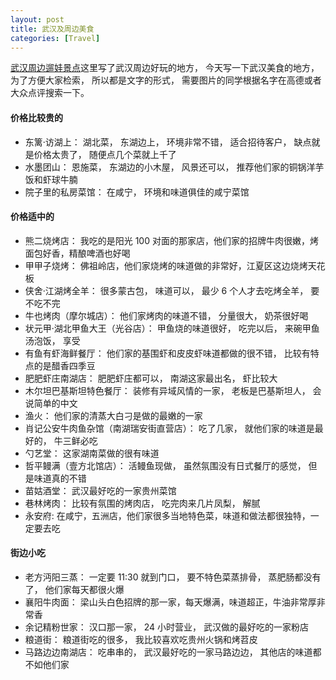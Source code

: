 ```yaml
---
layout: post
title: 武汉及周边美食
categories: [Travel]
---
```


[武汉周边遛娃景点](https://manateelazycat.github.io/2023/09/22/wuhan-travel/)这里写了武汉周边好玩的地方， 今天写一下武汉美食的地方， 为了方便大家检索， 所以都是文字的形式， 需要图片的同学根据名字在高德或者大众点评搜索一下。 

#### 价格比较贵的
* 东篱·访湖上： 湖北菜， 东湖边上， 环境非常不错， 适合招待客户， 缺点就是价格太贵了， 随便点几个菜就上千了
* 水墨团山： 恩施菜， 东湖边的小木屋， 风景还可以， 推荐他们家的铜锅洋芋饭和虾球牛腩
* 院子里的私房菜馆： 在咸宁， 环境和味道俱佳的咸宁菜馆

#### 价格适中的
* 熊二烧烤店： 我吃的是阳光 100 对面的那家店，他们家的招牌牛肉很嫩，烤面包好香，精酿啤酒也好喝
* 甲甲子烧烤： 佛祖岭店，他们家烧烤的味道做的非常好，江夏区这边烧烤天花板
* 侠舍·江湖烤全羊： 很多蒙古包， 味道可以， 最少 6 个人才去吃烤全羊， 要不吃不完
* 牛也烤肉（摩尔城店）： 他们家烤肉的味道不错， 分量很大， 奶茶很好喝
* 状元甲·湖北甲鱼大王（光谷店）： 甲鱼烧的味道很好， 吃完以后， 来碗甲鱼汤泡饭， 享受
* 有鱼有虾海鲜餐厅： 他们家的基围虾和皮皮虾味道都做的很不错， 比较有特点的是醋香四季豆
* 肥肥虾庄南湖店： 肥肥虾庄都可以， 南湖这家最出名， 虾比较大
* 木尔坦巴基斯坦特色餐厅： 装修有异域风情的一家， 老板是巴基斯坦人， 会说简单的中文
* 渔火： 他们家的清蒸大白刁是做的最嫩的一家
* 肖记公安牛肉鱼杂馆（南湖瑞安街直营店）： 吃了几家， 就他们家的味道是最好的， 牛三鲜必吃
* 勺艺堂： 这家湖南菜做的很有味道
* 哲平鳗满（壹方北馆店）： 活鳗鱼现做， 虽然氛围没有日式餐厅的感觉， 但是味道真的不错
* 苗姑酒堂： 武汉最好吃的一家贵州菜馆
* 巷林烤肉： 比较有氛围的烤肉店， 吃完肉来几片凤梨， 解腻
* 永安府: 在咸宁，五洲店，他们家很多当地特色菜，味道和做法都很独特，一定要去吃

#### 街边小吃
* 老方沔阳三蒸： 一定要 11:30 就到门口， 要不特色菜蒸排骨， 蒸肥肠都没有了， 他们家每天都很火爆
* 襄阳牛肉面： 梁山头白色招牌的那一家，每天爆满，味道超正，牛油非常厚非常香
* 余记精粉世家： 汉口那一家， 24 小时营业， 武汉做的最好吃的一家粉店
* 粮道街： 粮道街吃的很多， 我比较喜欢吃贵州火锅和烤苕皮
* 马路边边南湖店： 吃串串的，  武汉最好吃的一家马路边边， 其他店的味道都不如他们家
